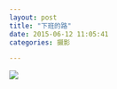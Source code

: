 ```yaml
---
layout: post
title: "下班的路"
date: 2015-06-12 11:05:41
categories: 摄影

---
```

![](http://imglf0.ph.126.net/9KIzku84lwnmECG10YbAJA==/6630548796211328205.jpg)